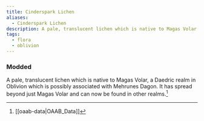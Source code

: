 ```yaml
---
title: Cinderspark Lichen
aliases:
  - Cinderspark Lichen
description: A pale, translucent lichen which is native to Magas Volar.
tags:
  - flora
  - oblivion
---
```

### Modded
A pale, translucent lichen which is native to Magas Volar, a Daedric realm in Oblivion which is possibly associated with Mehrunes Dagon. It has spread beyond just Magas Volar and can now be found in other realms.[^1]

[^1]: [[oaab-data|OAAB_Data]]